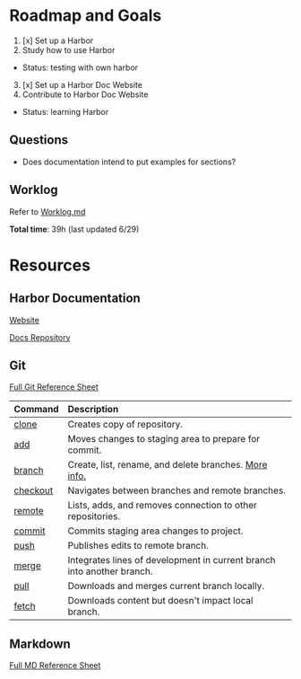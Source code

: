 # Roadmap and Goals
1. [x] Set up a Harbor
2. Study how to use Harbor
- Status: testing with own harbor

3. [x] Set up a Harbor Doc Website
4. Contribute to Harbor Doc Website
- Status: learning Harbor

## Questions
- Does documentation intend to put examples for sections?

## Worklog
Refer to [Worklog.md](Worklog.md)

**Total time**: 39h (last updated 6/29)

# Resources
## Harbor Documentation
[Website](https://goharbor.io/docs/2.8.0/)

[Docs Repository](https://github.com/goharbor/website/tree/release-2.8.0/docs)

## Git
[Full Git Reference Sheet](https://www.atlassian.com/git/glossary)

| Command | Description |
| :---| :--- |
| [clone] | Creates copy of repository. |
| [add] | Moves changes to staging area to prepare for commit. |
| [branch] | Create, list, rename, and delete branches. [More info.] |
| [checkout] | Navigates between branches and remote branches. |
| [remote] | Lists, adds, and removes connection to other repositories. |
| [commit] | Commits staging area changes to project. |
| [push] | Publishes edits to remote branch. |
| [merge] | Integrates lines of development in current branch into another branch. |
| [pull] | Downloads and merges current branch locally. |
| [fetch] | Downloads content but doesn't impact local branch. |

## Markdown
[Full MD Reference Sheet](https://www.markdownguide.org/cheat-sheet/)



[comment]: # (References Under)
[clone]: <https://github.com/git-guides/git-clone>
[add]: <https://github.com/git-guides/git-add>
[branch]: <https://www.atlassian.com/git/tutorials/using-branches>
[More info.]: <https://docs.github.com/en/pull-requests/collaborating-with-pull-request/proposing-changes-to-your-work-with-pull-requests/about-branches>
[checkout]: <https://www.atlassian.com/git/tutorials/using-branches/git-checkout>
[remote]: <https://github.com/git-guides/git-remote>
[commit]: <https://github.com/git-guides/git-commit>
[push]: <https://github.com/git-guides/git-push>
[merge]: <https://www.atlassian.com/git/tutorials/using-branches/git-merge>
[pull]: <https://github.com/git-guides/git-pull>
[fetch]: <https://www.atlassian.com/git/tutorials/syncing/git-fetch>
